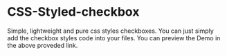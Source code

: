 # CSS-Styled-checkbox
Simple, lightweight and pure css styles checkboxes.
You can just simply add the checkbox styles code into your files.
You can preview the Demo in the above proveded link.
